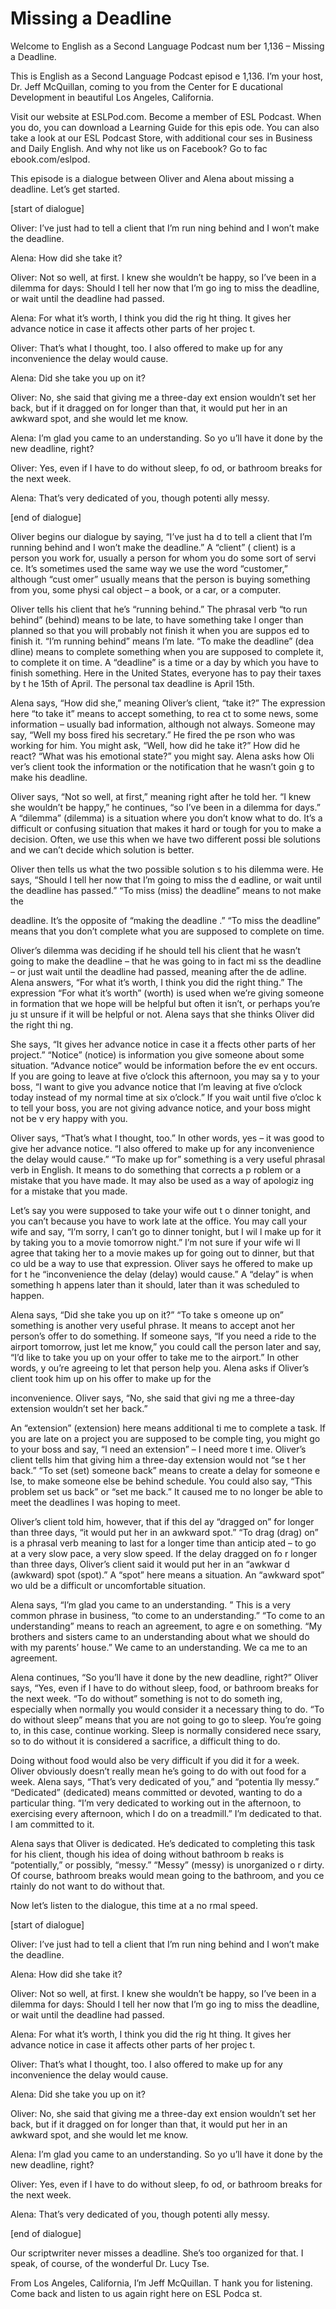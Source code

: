 # Missing a Deadline

Welcome to English as a Second Language Podcast num ber 1,136 – Missing a Deadline.  

This is English as a Second Language Podcast episod e 1,136. I’m your host, Dr. Jeff McQuillan, coming to you from the Center for E ducational Development in beautiful Los Angeles, California.  

Visit our website at ESLPod.com. Become a member of  ESL Podcast. When you do, you can download a Learning Guide for this epis ode. You can also take a look at our ESL Podcast Store, with additional cour ses in Business and Daily English. And why not like us on Facebook? Go to fac ebook.com/eslpod. 

This episode is a dialogue between Oliver and Alena  about missing a deadline. Let’s get started.  

[start of dialogue] 

Oliver: I’ve just had to tell a client that I’m run ning behind and I won’t make the deadline. 

Alena: How did she take it? 

Oliver: Not so well, at first. I knew she wouldn’t be happy, so I’ve been in a dilemma for days: Should I tell her now that I’m go ing to miss the deadline, or wait until the deadline had passed. 

Alena: For what it’s worth, I think you did the rig ht thing. It gives her advance notice in case it affects other parts of her projec t. 

Oliver: That’s what I thought, too. I also offered to make up for any inconvenience the delay would cause. 

Alena: Did she take you up on it?  

Oliver: No, she said that giving me a three-day ext ension wouldn’t set her back, but if it dragged on for longer than that, it would  put her in an awkward spot, and she would let me know. 

Alena: I’m glad you came to an understanding. So yo u’ll have it done by the new deadline, right?  

 Oliver: Yes, even if I have to do without sleep, fo od, or bathroom breaks for the next week. 

Alena: That’s very dedicated of you, though potenti ally messy. 

[end of dialogue] 

Oliver begins our dialogue by saying, “I’ve just ha d to tell a client that I’m running behind and I won’t make the deadline.” A “client” ( client) is a person you work for, usually a person for whom you do some sort of servi ce. It’s sometimes used the same way we use the word “customer,” although “cust omer” usually means that the person is buying something from you, some physi cal object – a book, or a car, or a computer.  

Oliver tells his client that he’s “running behind.”  The phrasal verb “to run behind” (behind) means to be late, to have something take l onger than planned so that you will probably not finish it when you are suppos ed to finish it. “I’m running behind” means I’m late. “To make the deadline” (dea dline) means to complete something when you are supposed to complete it, to complete it on time. A “deadline” is a time or a day by which you have to finish something. Here in the United States, everyone has to pay their taxes by t he 15th of April. The personal tax deadline is April 15th.  

Alena says, “How did she,” meaning Oliver’s client,  “take it?” The expression here “to take it” means to accept something, to rea ct to some news, some information – usually bad information, although not  always. Someone may say, “Well my boss fired his secretary.” He fired the pe rson who was working for him. You might ask, “Well, how did he take it?” How did he react? “What was his emotional state?” you might say. Alena asks how Oli ver’s client took the information or the notification that he wasn’t goin g to make his deadline.  

Oliver says, “Not so well, at first,” meaning right  after he told her. “I knew she wouldn’t be happy,” he continues, “so I’ve been in a dilemma for days.” A “dilemma” (dilemma) is a situation where you don’t know what to do. It’s a difficult or confusing situation that makes it hard or tough for you to make a decision. Often, we use this when we have two different possi ble solutions and we can’t decide which solution is better.  

Oliver then tells us what the two possible solution s to his dilemma were. He says, “Should I tell her now that I’m going to miss the d eadline, or wait until the deadline has passed.” “To miss (miss) the deadline”  means to not make the  

deadline. It’s the opposite of “making the deadline .” “To miss the deadline” means that you don’t complete what you are supposed  to complete on time.  

Oliver’s dilemma was deciding if he should tell his  client that he wasn’t going to make the deadline – that he was going to in fact mi ss the deadline – or just wait until the deadline had passed, meaning after the de adline. Alena answers, “For what it’s worth, I think you did the right thing.” The expression “For what it’s worth” (worth) is used when we’re giving someone in formation that we hope will be helpful but often it isn’t, or perhaps you’re ju st unsure if it will be helpful or not. Alena says that she thinks Oliver did the right thi ng.  

She says, “It gives her advance notice in case it a ffects other parts of her project.” “Notice” (notice) is information you give  someone about some situation. “Advance notice” would be information before the ev ent occurs. If you are going to leave at five o’clock this afternoon, you may sa y to your boss, “I want to give you advance notice that I’m leaving at five o’clock  today instead of my normal time at six o’clock.” If you wait until five o’cloc k to tell your boss, you are not giving advance notice, and your boss might not be v ery happy with you.  

Oliver says, “That’s what I thought, too.” In other  words, yes – it was good to give her advance notice. “I also offered to make up for any inconvenience the delay would cause.” “To make up for” something is a very useful phrasal verb in English. It means to do something that corrects a p roblem or a mistake that you have made. It may also be used as a way of apologiz ing for a mistake that you made.  

Let’s say you were supposed to take your wife out t o dinner tonight, and you can’t because you have to work late at the office. You may call your wife and say, “I’m sorry, I can’t go to dinner tonight, but I wil l make up for it by taking you to a movie tomorrow night.” I’m not sure if your wife wi ll agree that taking her to a movie makes up for going out to dinner, but that co uld be a way to use that expression. Oliver says he offered to make up for t he “inconvenience the delay (delay) would cause.” A “delay” is when something h appens later than it should, later than it was scheduled to happen.  

Alena says, “Did she take you up on it?” “To take s omeone up on” something is another very useful phrase. It means to accept anot her person’s offer to do something. If someone says, “If you need a ride to the airport tomorrow, just let me know,” you could call the person later and say, “I’d like to take you up on your offer to take me to the airport.” In other words, y ou’re agreeing to let that person help you. Alena asks if Oliver’s client took him up  on his offer to make up for the  

inconvenience. Oliver says, “No, she said that givi ng me a three-day extension wouldn’t set her back.”  

An “extension” (extension) here means additional ti me to complete a task. If you are late on a project you are supposed to be comple ting, you might go to your boss and say, “I need an extension” – I need more t ime. Oliver’s client tells him that giving him a three-day extension would not “se t her back.” “To set (set) someone back” means to create a delay for someone e lse, to make someone else be behind schedule. You could also say, “This problem set us back” or “set me back.” It caused me to no longer be able to meet  the deadlines I was hoping to meet.  

Oliver’s client told him, however, that if this del ay “dragged on” for longer than three days, “it would put her in an awkward spot.” “To drag (drag) on” is a phrasal verb meaning to last for a longer time than anticip ated – to go at a very slow pace, a very slow speed. If the delay dragged on fo r longer than three days, Oliver’s client said it would put her in an “awkwar d (awkward) spot (spot).” A “spot” here means a situation. An “awkward spot” wo uld be a difficult or uncomfortable situation.  

Alena says, “I’m glad you came to an understanding. ” This is a very common phrase in business, “to come to an understanding.” “To come to an understanding” means to reach an agreement, to agre e on something. “My brothers and sisters came to an understanding about  what we should do with my parents’ house.” We came to an understanding. We ca me to an agreement.  

Alena continues, “So you’ll have it done by the new  deadline, right?” Oliver says, “Yes, even if I have to do without sleep, food, or bathroom breaks for the next week. “To do without” something is not to do someth ing, especially when normally you would consider it a necessary thing to  do. “To do without sleep” means that you are not going to go to sleep. You’re  going to, in this case, continue working. Sleep is normally considered nece ssary, so to do without it is considered a sacrifice, a difficult thing to do.  

Doing without food would also be very difficult if you did it for a week. Oliver obviously doesn’t really mean he’s going to do with out food for a week. Alena says, “That’s very dedicated of you,” and “potentia lly messy.” “Dedicated” (dedicated) means committed or devoted, wanting to do a particular thing. “I’m very dedicated to working out in the afternoon, to exercising every afternoon, which I do on a treadmill.” I’m dedicated to that. I am committed to it.  

Alena says that Oliver is dedicated. He’s dedicated  to completing this task for his client, though his idea of doing without bathroom b reaks is “potentially,” or possibly, “messy.” “Messy” (messy) is unorganized o r dirty. Of course, bathroom breaks would mean going to the bathroom, and you ce rtainly do not want to do without that.  

Now let’s listen to the dialogue, this time at a no rmal speed.  

[start of dialogue] 

Oliver: I’ve just had to tell a client that I’m run ning behind and I won’t make the deadline. 

Alena: How did she take it? 

Oliver: Not so well, at first. I knew she wouldn’t be happy, so I’ve been in a dilemma for days: Should I tell her now that I’m go ing to miss the deadline, or wait until the deadline had passed. 

Alena: For what it’s worth, I think you did the rig ht thing. It gives her advance notice in case it affects other parts of her projec t. 

Oliver: That’s what I thought, too. I also offered to make up for any inconvenience the delay would cause. 

Alena: Did she take you up on it?  

Oliver: No, she said that giving me a three-day ext ension wouldn’t set her back, but if it dragged on for longer than that, it would  put her in an awkward spot, and she would let me know. 

Alena: I’m glad you came to an understanding. So yo u’ll have it done by the new deadline, right? 

Oliver: Yes, even if I have to do without sleep, fo od, or bathroom breaks for the next week. 

Alena: That’s very dedicated of you, though potenti ally messy. 

[end of dialogue] 

 Our scriptwriter never misses a deadline. She’s too  organized for that. I speak, of course, of the wonderful Dr. Lucy Tse. 

From Los Angeles, California, I’m Jeff McQuillan. T hank you for listening. Come back and listen to us again right here on ESL Podca st.  

